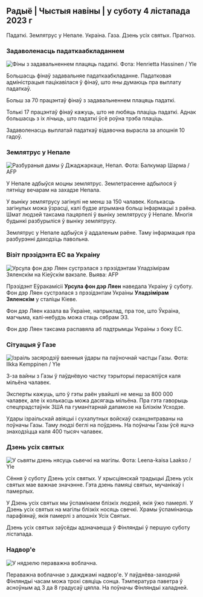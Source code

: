 ## Радыё \| Чыстыя навіны \| у суботу 4 лістапада 2023 г

Падаткі. Землятрус у Непале. Украіна. Газа. Дзень усіх святых. Прагноз.

### Задаволенасць падаткаабкладаннем

![Фіны з задавальненнем плацяць падаткі. Фота: Henrietta Hassinen / Yle](https://images.cdn.yle.fi/image/upload/c_crop,h_3061,w_5443,x_0,y_226/ar_1.777777777777777,c_fill,g_faces,h_675,w_1200/dpr_1.0/q_auto:eco/f_auto/fl_lossy/v1692510416/39-115736664dc9b0569c81)

Большасць фінаў задавальняе падаткаабкладанне. Падатковая адміністрацыя пацікавілася ў фінаў, што яны думаюць пра выплату падаткаў.

Больш за 70 працэнтаў фінаў з задавальненнем плацяць падаткі.

Толькі 17 працэнтаў фінаў кажуць, што не любяць плаціць падаткі. Аднак большасць з іх лічыць, што падаткі ўсё роўна трэба плаціць.

Задаволенасць выплатай падаткаў відавочна вырасла за апошнія 10 гадоў.

### Землятрус у Непале

![Разбураныя дамы ў Джаджаркаце, Непал. Фота: Балкумар Шарма / AFP](https://images.cdn.yle.fi/image/upload/c_crop,h_1350,w_2400,x_0,y_51/ar_1.777777777777777,c_fill,g_faces,h_675,w_1200/dpr_1.0/q_auto:eco/f_auto/fl_lossy/v1699091137/39-1195827654612690580a)

У Непале адбыўся моцны землятрус. Землетрасенне адбылося ў пятніцу вечарам на захадзе Непала.

У выніку землятрусу загінулі не менш за 150 чалавек. Колькасць загінулых можа ўзрасці, калі будзе атрымана больш інфармацыі з раёна. Шмат людзей таксама пацярпелі ў выніку землятрусу ў Непале. Многія будынкі разбурыліся ў выніку землятрусу.

Землятрус у Непале адбыўся ў аддаленым раёне. Таму інфармацыя пра разбурэнні даходзіць павольна.

### Візіт прэзідэнта ЕС ва Украіну

![Урсула фон дэр Ляен сустрэлася з прэзідэнтам Уладзімірам Зяленскім на Кіеўскім вакзале. Выява: AFP](https://images.cdn.yle.fi/image/upload/c_crop,h_1687,w_3000,x_0,y_305/ar_1.7777777777777777,c_fill,g_faces,h_675,w_1200/dpr_1.0/q_auto:eco/f_auto/fl_lossy/v1699098434/39-119583265462e51258c1)

Прэзідэнт Еўракамісіі **Урсула фон дэр Ляен** наведала Украіну ў суботу. Фон дэр Ляен сустрэлася з прэзідэнтам Украіны **Уладзімірам Зяленскім** у сталіцы Кіеве.

Фон дэр Ляен казала ва Ўкраіне, напрыклад, пра тое, што Ўкраіна, магчыма, калі-небудзь можа стаць сябрам ЭЗ.

Фон дэр Ляен таксама распавяла аб падтрымцы Украіны з боку ЕС.

### Сітуацыя ў Газе

![Ізраіль засяродзіў ваенныя ўдары па паўночнай частцы Газы. Фота: Ilkka Kemppinen / Yle](https://images.cdn.yle.fi/image/upload/c_crop,h_1121,w_1994,x_5,y_0/ar_1.777777777777777,c_fill,g_faces,h_675,w_1200/dpr_1.0/q_auto:eco/f_auto/fl_lossy/v1699023208/39-1195711654506b2bc2d4)

З-за вайны з Газы ў паўднёвую частку тэрыторыі перасяліўся каля мільёна чалавек.

Эксперты кажуць, што ў гэты раён увайшлі не менш за 800 000 чалавек, але іх колькасць можа дасягаць мільёна. Пра гэта гаворыць спецпрадстаўнік ЗША па гуманітарнай дапамозе на Блізкім Усходзе.

Удары ізраільскай авіяцыі і сухапутных войскаў сканцэнтраваны на поўначы Газы. Таму людзі беглі на поўдзень. На поўначы Газы ўсё яшчэ знаходзіцца каля 400 тысяч чалавек.

### Дзень усіх святых

![У сьвяты дзень нясуць сьвечкі на магілы. Фота: Leena-kaisa Laakso / Yle](https://images.cdn.yle.fi/image/upload/c_crop,h_2268,w_4032,x_0,y_435/ar_1.7777777777777777,c_fill,g_faces,h_675,w_1200/dpr_1.0/q_auto:eco/f_auto/fl_lossy/v1699101771/39-119586665463c1d71d1c)

Сёння ў суботу Дзень усіх святых. У хрысціянскай традыцыі Дзень усіх святых мае важнае значэнне. Гэта дзень памяці святых, мучанікаў і памерлых.

У Дзень усіх святых мы ўспамінаем блізкіх людзей, якія ўжо памерлі. У Дзень усіх святых на магілы блізкіх носяць свечкі. Храмы ўспамінаюць парафіянаў, якія памерлі з апошніх Усіх Святых.

Дзень усіх святых заўсёды адзначаецца ў Фінляндыі ў першую суботу лістапада.

### Надвор'е

![У нядзелю пераважна воблачна.](https://images.cdn.yle.fi/image/upload/c_crop,h_1080,w_1919,x_0,y_0/ar_1.7777777777777777,c_fill,g_faces,h_675,w_1200/dpr_1.0/q_auto:eco/f_auto/fl_lossy/v1699111715/39-1195891654662ff4432c)

Пераважна воблачнае з дажджамі надвор'е. У паўднёва-заходняй Фінляндыі часам можа трохі свяціць сонца. Тэмпература паветра ў асноўным ад 3 да 8 градусаў цяпла. На поўначы Фінляндыі халадней.